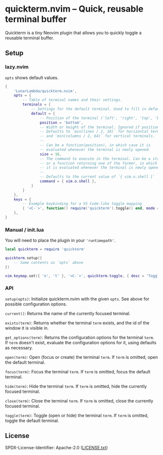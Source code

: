 # quickterm.nvim – Quick, reusable terminal buffer

Quickterm is a tiny Neovim plugin that allows you to quickly toggle a reusable terminal buffer.

## Setup

### lazy.nvim

`opts` shows default values.

```lua
{
    'LunarLambda/quickterm.nvim',
    opts = {
        -- Table of terminal names and their settings.
        terminals = {
            -- Settings for the default terminal. Used to fill in defaults for other terminals.
            default = {
                -- Position of the terminal ('left', 'right', 'top', 'bottom', 'tab')
                position = 'bottom',
                -- Width or height of the terminal. Ignored if position is set to 'tab'.
                -- Defaults to `min(lines / 2, 16)` for horizontal terminals,
                -- and `min(columns / 2, 64)` for vertical terminals.
                --
                -- Can be a function(position), in which case it is
                -- evaluated whenever the terminal is newly opened.
                size = 16,
                -- The command to execute in the terminal. Can be a string, list of strings,
                -- or a function returning one of the former, in which case
                -- it is evaluated whenever the terminal is newly opened.
                --
                -- Defaults to the current value of `{ vim.o.shell }`
                command = { vim.o.shell },
            }
        }
    },
    keys = {
        -- Example keybinding for a VS Code-like toggle mapping
        { '<C-`>', function() require('quickterm').toggle() end, mode = { 'n', 't' } },
    },
}
```

### Manual / init.lua

You will need to place the plugin in your `'runtimepath'`.

```lua
local quickterm = require 'quickterm'

quickterm.setup({
    -- Same contents as `opts` above
})

vim.keymap.set({ 'n', 't' }, '<C-`>', quickterm.toggle, { desc = 'Toggle terminal buffer' })
```

### API

`setup(opts)`: Initialize quickterm.nvim with the given `opts`.
See above for possible configuration options.

`current()`: Returns the name of the currently focused terminal.

`exists(term)`: Returns whether the terminal `term` exists,
and the id of the window it is visible in.

`get_options(term)`: Returns the configuration options for the terminal `term`.
If `term` doesn't exist, evaluate the configuration options for it, using defaults as necessary.

`open(term)`: Open (focus or create) the terminal `term`.
If `term` is omitted, open the default terminal.

`focus(term)`: Focus the terminal `term`.
If `term` is omitted, focus the default terminal.

`hide(term)`: Hide the terminal `term`.
If `term` is omitted, hide the currently focused terminal.

`close(term)`: Close the terminal `term`.
If `term` is omitted, close the currently focused terminal.

`toggle(term)`: Toggle (open or hide) the terminal `term`.
If `term` is omitted, toggle the default terminal.

## License

SPDX-License-Identifier: Apache-2.0 ([LICENSE.txt](LICENSE.txt))
